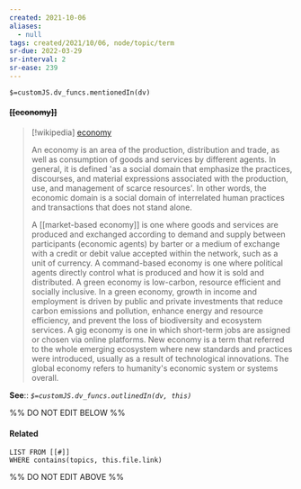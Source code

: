```yaml
---
created: 2021-10-06
aliases:
  - null
tags: created/2021/10/06, node/topic/term
sr-due: 2022-03-29
sr-interval: 2
sr-ease: 239
---
```

`$=customJS.dv_funcs.mentionedIn(dv)`

#### <s class="topic-title">[[economy]]</s>

> [!wikipedia] [economy](https://en.wikipedia.org/wiki/Economy)
> 
> An economy is an area of the production, distribution and trade, as well as consumption of goods and services by different agents. In general, it is defined  'as a social domain that emphasize the practices, discourses, and material expressions associated with the production, use, and management of scarce resources'. In other words, the economic domain is a social domain of interrelated human practices and transactions that does not stand alone.
> 
> 
> A [[market-based economy]] is one where goods and services are produced and exchanged according to demand and supply between participants (economic agents) by barter or a medium of exchange with a credit or debit value accepted within the network, such as a unit of currency. A command-based economy is one where political agents directly control what is produced and how it is sold and distributed. A green economy is low-carbon, resource efficient and socially inclusive. In a green economy, growth in income and employment is driven by public and private investments that reduce carbon emissions and pollution, enhance energy and resource efficiency, and prevent the loss of biodiversity and ecosystem services. A gig economy is one in which short-term jobs are assigned or chosen via online platforms. New economy is a term that referred to the whole emerging ecosystem where new standards and practices were introduced, usually as a result of technological innovations. The global economy refers to humanity's economic system or systems overall.
>


**See**:: 
*`$=customJS.dv_funcs.outlinedIn(dv, this)`*

%% DO NOT EDIT BELOW %%
#### Related 
```dataview
LIST FROM [[#]]
WHERE contains(topics, this.file.link)
```
%% DO NOT EDIT ABOVE %%
